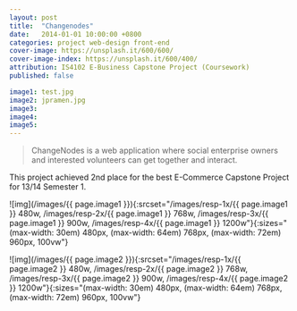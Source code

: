 ```yaml
---
layout: post
title:  "Changenodes"
date:   2014-01-01 10:00:00 +0800
categories: project web-design front-end
cover-image: https://unsplash.it/600/600/
cover-image-index: https://unsplash.it/600/400/
attribution: IS4102 E-Business Capstone Project (Coursework)
published: false

image1: test.jpg
image2: jpramen.jpg
image3:
image4:
image5:
---
```


> ChangeNodes is a web application where social enterprise owners and interested volunteers can get together and interact.

This project achieved 2nd place for the best E-Commerce Capstone Project for 13/14 Semester 1.

![img](/images/{{ page.image1 }}){:srcset="/images/resp-1x/{{ page.image1 }} 480w, /images/resp-2x/{{ page.image1 }} 768w, /images/resp-3x/{{ page.image1 }} 900w, /images/resp-4x/{{ page.image1 }} 1200w"}{:sizes="(max-width: 30em) 480px, (max-width: 64em) 768px, (max-width: 72em) 960px, 100vw"}

![img](/images/{{ page.image2 }}){:srcset="/images/resp-1x/{{ page.image2 }} 480w, /images/resp-2x/{{ page.image2 }} 768w, /images/resp-3x/{{ page.image2 }} 900w, /images/resp-4x/{{ page.image2 }} 1200w"}{:sizes="(max-width: 30em) 480px, (max-width: 64em) 768px, (max-width: 72em) 960px, 100vw"}
